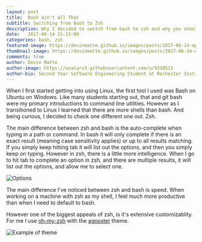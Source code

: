 ```yaml
---
layout: post
title:  Bash ain't all That
subtitle: Switching from Bash to Zsh
description: Why I decided to switch from bash to zsh and why you should too
date:   2017-06-14 15:15:00
categories: bash, zsh
featured-image: https://devinmatte.github.io/images/posts/2017-06-14-options.png
thumbnail-image: https://devinmatte.github.io/images/posts/2017-06-14-options.png
comments: true
author: Devin Matte
author-image: https://avatars3.githubusercontent.com/u/9310513
author-bio: Second Year Software Engineering Student at Rochester Institute of Technology
---
```


When I first started getting into using Linux, the first tool I used was Bash on Ubuntu on Windows. Like many students starting out, that and git bash were my primary introductions to command line utilities. However as I transitioned to Linux I learned that there are more shells than bash. And being curious, I decided to check one different one out. Zsh.

The main difference between zsh and bash is the auto-complete when typing in a path or command. In bash it will only complete if there is an exact result (meaning case sensitivity applies) or up to all results matching. If you simply keep hitting tab it will list out the options, and then you simply keep on typing. However in zsh, there is a little more intelligence. When I go to hit tab to complete an option in zsh, and there are multiple results, it will list out the options, and allow me to select one.

![Options](https://devinmatte.github.io/images/posts/2017-06-14-options.png)

The main difference I've noticed between zsh and bash is speed. When working on a machine with zsh as my shell, I feel much more productive than when I need to default to bash.

However one of the biggest appeals of zsh, is it's extensive customizablity. For me I use [oh-my-zsh](http://ohmyz.sh/) with the [agnoster](https://github.com/agnoster/agnoster-zsh-theme) theme.

![Example of theme](https://devinmatte.github.io/images/posts/2017-06-14-theme.png)